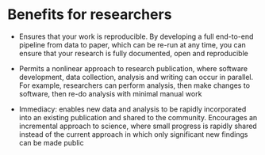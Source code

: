 # Benefits for researchers

- Ensures that your work is reproducible. By developing a full end-to-end pipeline from data to paper, which can be re-run at any time, you can ensure that your research is fully documented, open and reproducible

- Permits a nonlinear approach to research publication, where software development, data collection, analysis and writing can occur in parallel. For example, researchers can perform analysis, then make changes to software, then re-do analysis with minimal manual work

- Immediacy: enables new data and analysis to be rapidly incorporated into an existing publication and shared to the community. Encourages an incremental approach to science, where small progress is rapidly shared instead of the current approach in which only significant new findings can be made public
